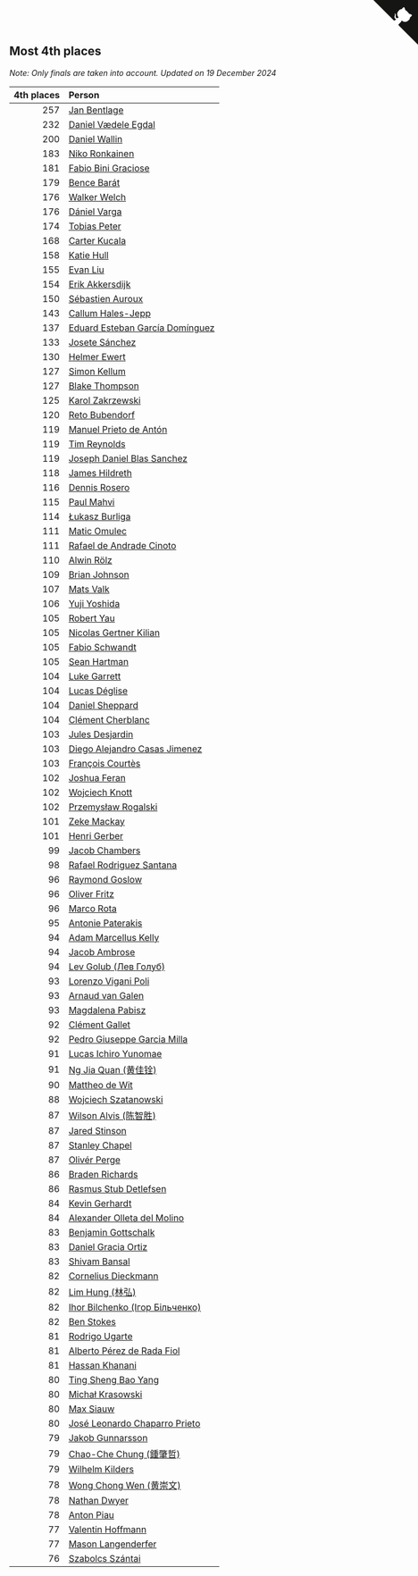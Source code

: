 ## Most 4th places

*Note: Only finals are taken into account.*
*Updated on 19 December 2024*

| 4th places | Person |
| ---: | :--- |
| 257 | [Jan Bentlage](https://www.worldcubeassociation.org/persons/2010BENT01) |
| 232 | [Daniel Vædele Egdal](https://www.worldcubeassociation.org/persons/2013EGDA01) |
| 200 | [Daniel Wallin](https://www.worldcubeassociation.org/persons/2013WALL03) |
| 183 | [Niko Ronkainen](https://www.worldcubeassociation.org/persons/2010RONK01) |
| 181 | [Fabio Bini Graciose](https://www.worldcubeassociation.org/persons/2010GRAC02) |
| 179 | [Bence Barát](https://www.worldcubeassociation.org/persons/2008BARA01) |
| 176 | [Walker Welch](https://www.worldcubeassociation.org/persons/2011WELC01) |
| 176 | [Dániel Varga](https://www.worldcubeassociation.org/persons/2008VARG01) |
| 174 | [Tobias Peter](https://www.worldcubeassociation.org/persons/2014PETE03) |
| 168 | [Carter Kucala](https://www.worldcubeassociation.org/persons/2015KUCA01) |
| 158 | [Katie Hull](https://www.worldcubeassociation.org/persons/2010HULL01) |
| 155 | [Evan Liu](https://www.worldcubeassociation.org/persons/2009LIUE01) |
| 154 | [Erik Akkersdijk](https://www.worldcubeassociation.org/persons/2005AKKE01) |
| 150 | [Sébastien Auroux](https://www.worldcubeassociation.org/persons/2008AURO01) |
| 143 | [Callum Hales-Jepp](https://www.worldcubeassociation.org/persons/2012HALE01) |
| 137 | [Eduard Esteban García Domínguez](https://www.worldcubeassociation.org/persons/2011EDUA01) |
| 133 | [Josete Sánchez](https://www.worldcubeassociation.org/persons/2015SANC18) |
| 130 | [Helmer Ewert](https://www.worldcubeassociation.org/persons/2015EWER01) |
| 127 | [Simon Kellum](https://www.worldcubeassociation.org/persons/2016KELL12) |
| 127 | [Blake Thompson](https://www.worldcubeassociation.org/persons/2010THOM03) |
| 125 | [Karol Zakrzewski](https://www.worldcubeassociation.org/persons/2014ZAKR01) |
| 120 | [Reto Bubendorf](https://www.worldcubeassociation.org/persons/2012BUBE01) |
| 119 | [Manuel Prieto de Antón](https://www.worldcubeassociation.org/persons/2015ANTO04) |
| 119 | [Tim Reynolds](https://www.worldcubeassociation.org/persons/2005REYN01) |
| 119 | [Joseph Daniel Blas Sanchez](https://www.worldcubeassociation.org/persons/2016SANC08) |
| 118 | [James Hildreth](https://www.worldcubeassociation.org/persons/2009HILD01) |
| 116 | [Dennis Rosero](https://www.worldcubeassociation.org/persons/2010ROSE03) |
| 115 | [Paul Mahvi](https://www.worldcubeassociation.org/persons/2012MAHV01) |
| 114 | [Łukasz Burliga](https://www.worldcubeassociation.org/persons/2013BURL01) |
| 111 | [Matic Omulec](https://www.worldcubeassociation.org/persons/2010OMUL02) |
| 111 | [Rafael de Andrade Cinoto](https://www.worldcubeassociation.org/persons/2007CINO01) |
| 110 | [Alwin Rölz](https://www.worldcubeassociation.org/persons/2016ROLZ01) |
| 109 | [Brian Johnson](https://www.worldcubeassociation.org/persons/2013JOHN10) |
| 107 | [Mats Valk](https://www.worldcubeassociation.org/persons/2007VALK01) |
| 106 | [Yuji Yoshida](https://www.worldcubeassociation.org/persons/2015YOSH01) |
| 105 | [Robert Yau](https://www.worldcubeassociation.org/persons/2009YAUR01) |
| 105 | [Nicolas Gertner Kilian](https://www.worldcubeassociation.org/persons/2013GERT01) |
| 105 | [Fabio Schwandt](https://www.worldcubeassociation.org/persons/2014SCHW02) |
| 105 | [Sean Hartman](https://www.worldcubeassociation.org/persons/2016HART02) |
| 104 | [Luke Garrett](https://www.worldcubeassociation.org/persons/2017GARR05) |
| 104 | [Lucas Déglise](https://www.worldcubeassociation.org/persons/2015DEGL01) |
| 104 | [Daniel Sheppard](https://www.worldcubeassociation.org/persons/2009SHEP01) |
| 104 | [Clément Cherblanc](https://www.worldcubeassociation.org/persons/2014CHER05) |
| 103 | [Jules Desjardin](https://www.worldcubeassociation.org/persons/2010DESJ01) |
| 103 | [Diego Alejandro Casas Jimenez](https://www.worldcubeassociation.org/persons/2014JIME05) |
| 103 | [François Courtès](https://www.worldcubeassociation.org/persons/2008COUR01) |
| 102 | [Joshua Feran](https://www.worldcubeassociation.org/persons/2011FERA01) |
| 102 | [Wojciech Knott](https://www.worldcubeassociation.org/persons/2011KNOT01) |
| 102 | [Przemysław Rogalski](https://www.worldcubeassociation.org/persons/2013ROGA02) |
| 101 | [Zeke Mackay](https://www.worldcubeassociation.org/persons/2015MACK06) |
| 101 | [Henri Gerber](https://www.worldcubeassociation.org/persons/2014GERB01) |
| 99 | [Jacob Chambers](https://www.worldcubeassociation.org/persons/2017CHAM09) |
| 98 | [Rafael Rodriguez Santana](https://www.worldcubeassociation.org/persons/2012SANT12) |
| 96 | [Raymond Goslow](https://www.worldcubeassociation.org/persons/2014GOSL01) |
| 96 | [Oliver Fritz](https://www.worldcubeassociation.org/persons/2014FRIT02) |
| 96 | [Marco Rota](https://www.worldcubeassociation.org/persons/2009ROTA01) |
| 95 | [Antonie Paterakis](https://www.worldcubeassociation.org/persons/2012PATE01) |
| 94 | [Adam Marcellus Kelly](https://www.worldcubeassociation.org/persons/2016KELL10) |
| 94 | [Jacob Ambrose](https://www.worldcubeassociation.org/persons/2010AMBR01) |
| 94 | [Lev Golub (Лев Голуб)](https://www.worldcubeassociation.org/persons/2014HOLU01) |
| 93 | [Lorenzo Vigani Poli](https://www.worldcubeassociation.org/persons/2007POLI01) |
| 93 | [Arnaud van Galen](https://www.worldcubeassociation.org/persons/2006GALE01) |
| 93 | [Magdalena Pabisz](https://www.worldcubeassociation.org/persons/2017PABI01) |
| 92 | [Clément Gallet](https://www.worldcubeassociation.org/persons/2004GALL02) |
| 92 | [Pedro Giuseppe Garcia Milla](https://www.worldcubeassociation.org/persons/2016MILL07) |
| 91 | [Lucas Ichiro Yunomae](https://www.worldcubeassociation.org/persons/2014YUNO01) |
| 91 | [Ng Jia Quan (黄佳铨)](https://www.worldcubeassociation.org/persons/2015QUAN03) |
| 90 | [Mattheo de Wit](https://www.worldcubeassociation.org/persons/2015WITM01) |
| 88 | [Wojciech Szatanowski](https://www.worldcubeassociation.org/persons/2011SZAT01) |
| 87 | [Wilson Alvis (陈智胜)](https://www.worldcubeassociation.org/persons/2011ALVI01) |
| 87 | [Jared Stinson](https://www.worldcubeassociation.org/persons/2014STIN01) |
| 87 | [Stanley Chapel](https://www.worldcubeassociation.org/persons/2016CHAP04) |
| 87 | [Olivér Perge](https://www.worldcubeassociation.org/persons/2007PERG01) |
| 86 | [Braden Richards](https://www.worldcubeassociation.org/persons/2017RICH02) |
| 86 | [Rasmus Stub Detlefsen](https://www.worldcubeassociation.org/persons/2014DETL01) |
| 84 | [Kevin Gerhardt](https://www.worldcubeassociation.org/persons/2013GERH01) |
| 84 | [Alexander Olleta del Molino](https://www.worldcubeassociation.org/persons/2008OLLE01) |
| 83 | [Benjamin Gottschalk](https://www.worldcubeassociation.org/persons/2016GOTT01) |
| 83 | [Daniel Gracia Ortiz](https://www.worldcubeassociation.org/persons/2009ORTI01) |
| 83 | [Shivam Bansal](https://www.worldcubeassociation.org/persons/2011BANS02) |
| 82 | [Cornelius Dieckmann](https://www.worldcubeassociation.org/persons/2009DIEC01) |
| 82 | [Lim Hung (林弘)](https://www.worldcubeassociation.org/persons/2016HUNG08) |
| 82 | [Ihor Bilchenko (Ігор Більченко)](https://www.worldcubeassociation.org/persons/2011BILC01) |
| 82 | [Ben Stokes](https://www.worldcubeassociation.org/persons/2018STOK01) |
| 81 | [Rodrigo Ugarte](https://www.worldcubeassociation.org/persons/2015UGAR01) |
| 81 | [Alberto Pérez de Rada Fiol](https://www.worldcubeassociation.org/persons/2011FIOL01) |
| 81 | [Hassan Khanani](https://www.worldcubeassociation.org/persons/2018KHAN26) |
| 80 | [Ting Sheng Bao Yang](https://www.worldcubeassociation.org/persons/2008BAOY01) |
| 80 | [Michał Krasowski](https://www.worldcubeassociation.org/persons/2013KRAS02) |
| 80 | [Max Siauw](https://www.worldcubeassociation.org/persons/2017SIAU02) |
| 80 | [José Leonardo Chaparro Prieto](https://www.worldcubeassociation.org/persons/2011CHAP01) |
| 79 | [Jakob Gunnarsson](https://www.worldcubeassociation.org/persons/2015GUNN01) |
| 79 | [Chao-Che Chung (鍾肇哲)](https://www.worldcubeassociation.org/persons/2012CHON03) |
| 79 | [Wilhelm Kilders](https://www.worldcubeassociation.org/persons/2010KILD02) |
| 78 | [Wong Chong Wen (黄崇文)](https://www.worldcubeassociation.org/persons/2014WENW01) |
| 78 | [Nathan Dwyer](https://www.worldcubeassociation.org/persons/2011DWYE02) |
| 78 | [Anton Piau](https://www.worldcubeassociation.org/persons/2008PIAU01) |
| 77 | [Valentin Hoffmann](https://www.worldcubeassociation.org/persons/2011HOFF02) |
| 77 | [Mason Langenderfer](https://www.worldcubeassociation.org/persons/2013LANG03) |
| 76 | [Szabolcs Szántai](https://www.worldcubeassociation.org/persons/2016SZAN01) |


<a href="https://github.com/jonatanklosko/wca_statistics" class="github-corner" aria-label="View source on Github"><svg width="80" height="80" viewBox="0 0 250 250" style="fill:#151513; color:#fff; position: absolute; top: 0; border: 0; right: 0;" aria-hidden="true"><path d="M0,0 L115,115 L130,115 L142,142 L250,250 L250,0 Z"></path><path d="M128.3,109.0 C113.8,99.7 119.0,89.6 119.0,89.6 C122.0,82.7 120.5,78.6 120.5,78.6 C119.2,72.0 123.4,76.3 123.4,76.3 C127.3,80.9 125.5,87.3 125.5,87.3 C122.9,97.6 130.6,101.9 134.4,103.2" fill="currentColor" style="transform-origin: 130px 106px;" class="octo-arm"></path><path d="M115.0,115.0 C114.9,115.1 118.7,116.5 119.8,115.4 L133.7,101.6 C136.9,99.2 139.9,98.4 142.2,98.6 C133.8,88.0 127.5,74.4 143.8,58.0 C148.5,53.4 154.0,51.2 159.7,51.0 C160.3,49.4 163.2,43.6 171.4,40.1 C171.4,40.1 176.1,42.5 178.8,56.2 C183.1,58.6 187.2,61.8 190.9,65.4 C194.5,69.0 197.7,73.2 200.1,77.6 C213.8,80.2 216.3,84.9 216.3,84.9 C212.7,93.1 206.9,96.0 205.4,96.6 C205.1,102.4 203.0,107.8 198.3,112.5 C181.9,128.9 168.3,122.5 157.7,114.1 C157.9,116.9 156.7,120.9 152.7,124.9 L141.0,136.5 C139.8,137.7 141.6,141.9 141.8,141.8 Z" fill="currentColor" class="octo-body"></path></svg></a><style>.github-corner:hover .octo-arm{animation:octocat-wave 560ms ease-in-out}@keyframes octocat-wave{0%,100%{transform:rotate(0)}20%,60%{transform:rotate(-25deg)}40%,80%{transform:rotate(10deg)}}@media (max-width:500px){.github-corner:hover .octo-arm{animation:none}.github-corner .octo-arm{animation:octocat-wave 560ms ease-in-out}}</style>

